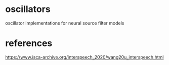 # oscillators
oscillator implementations for neural source filter models

# references
https://www.isca-archive.org/interspeech_2020/wang20u_interspeech.html